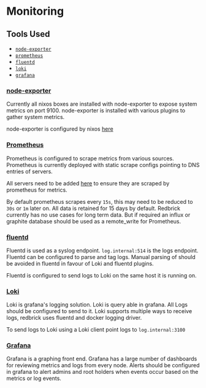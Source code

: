 # Monitoring

## Tools Used

- [`node-exporter`](#node-exporter)
- [`prometheus`](#prometheus)
- [`fluentd`](#fluentd)
- [`loki`](#loki)
- [`grafana`](#grafana)

### [node-exporter](https://prometheus.io/docs/guides/node-exporter/)

Currently all nixos boxes are installed with node-exporter to expose system
metrics on port 9100. node-exporter is installed with various plugins to gather
system metrics.

node-exporter is configured by nixos
[here](https://github.com/redbrick/nix-configs/blob/master/common/sysconfig.nix)

### [Prometheus](https://prometheus.io/docs/introduction/overview/)

Prometheus is configured to scrape metrics from various sources. Prometheus is
currently deployed with static scrape configs pointing to DNS entries of
servers.

All servers need to be added
[here](https://github.com/redbrick/nix-configs/blob/master/services/prometheus.nix)
to ensure they are scraped by prometheus for metrics.

By default prometheus scrapes every `15s`, this may need to be reduced to `30s`
or `1m` later on. All data is retained for 15 days by default. Redbrick
currently has no use cases for long term data. But if required an influx or
graphite database should be used as a remote_write for Prometheus.

### [fluentd](https://docs.fluentd.org/)

Fluentd is used as a syslog endpoint. `log.internal:514` is the logs endpoint.
Fluentd can be configured to parse and tag logs. Manual parsing of should be
avoided in fluentd in favour of Loki and fluentd plugins.

Fluentd is configured to send logs to Loki on the same host it is running on.

### [Loki](https://github.com/grafana/loki/tree/master/docs)

Loki is grafana's logging solution. Loki is query able in grafana. All Logs
should be configured to send to it. Loki supports multiple ways to receive logs,
redbrick uses fluentd and docker logging driver.

To send logs to Loki using a Loki client point logs to `log.internal:3100`

### [Grafana](https://grafana.com/docs/grafana/latest/)

Grafana is a graphing front end. Grafana has a large number of dashboards for
reviewing metrics and logs from every node. Alerts should be configured in
grafana to alert admins and root holders when events occur based on the metrics
or log events.
